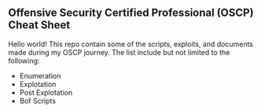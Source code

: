 ##  Offensive Security Certified Professional (OSCP) Cheat Sheet

Hello world! This repo contain some of the scripts, exploits, and documents made during my OSCP journey. The list include but not limited to the following:

- Enumeration
- Explotation
- Post Explotation
- Bof Scripts

